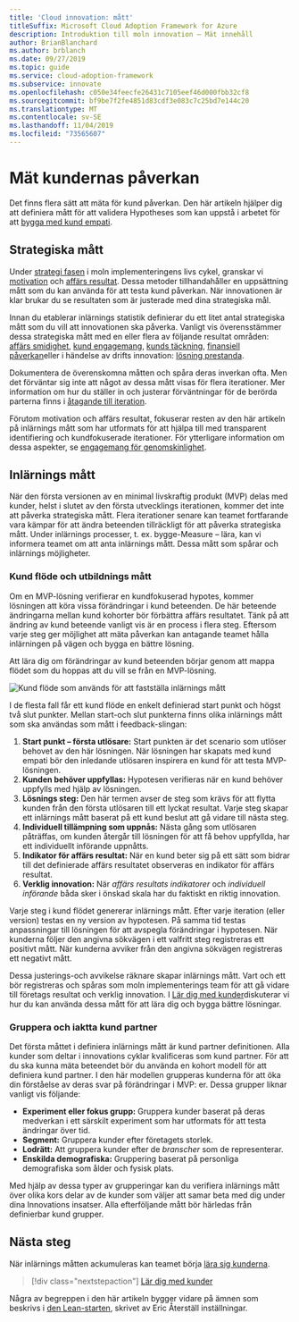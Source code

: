 ```yaml
---
title: 'Cloud innovation: mått'
titleSuffix: Microsoft Cloud Adoption Framework for Azure
description: Introduktion till moln innovation – Mät innehåll
author: BrianBlanchard
ms.author: brblanch
ms.date: 09/27/2019
ms.topic: guide
ms.service: cloud-adoption-framework
ms.subservice: innovate
ms.openlocfilehash: c050e34feecfe26431c7105eef46d000fbb32cf8
ms.sourcegitcommit: bf9be7f2fe4851d83cdf3e083c7c25bd7e144c20
ms.translationtype: MT
ms.contentlocale: sv-SE
ms.lasthandoff: 11/04/2019
ms.locfileid: "73565607"
---
```

# <a name="measure-for-customer-impact"></a>Mät kundernas påverkan

Det finns flera sätt att mäta för kund påverkan. Den här artikeln hjälper dig att definiera mått för att validera Hypotheses som kan uppstå i arbetet för att [bygga med kund empati](./build.md).

## <a name="strategic-metrics"></a>Strategiska mått

Under [strategi fasen](../../strategy/index.md) i moln implementeringens livs cykel, granskar vi [motivation](../../strategy/motivations.md) och [affärs resultat](../../strategy/business-outcomes/index.md). Dessa metoder tillhandahåller en uppsättning mått som du kan använda för att testa kund påverkan. När innovationen är klar brukar du se resultaten som är justerade med dina strategiska mål.

Innan du etablerar inlärnings statistik definierar du ett litet antal strategiska mått som du vill att innovationen ska påverka. Vanligt vis överensstämmer dessa strategiska mått med en eller flera av följande resultat områden: [affärs smidighet](../../strategy/business-outcomes/agility-outcomes.md), [kund engagemang](../../strategy/business-outcomes/engagement-outcomes.md), [kunds täckning](../../strategy/business-outcomes/reach-outcomes.md), [finansiell påverkan](../../strategy/business-outcomes/fiscal-outcomes.md)eller i händelse av drifts innovation: [lösning prestanda](../../strategy/business-outcomes/fiscal-outcomes.md).

Dokumentera de överenskomna måtten och spåra deras inverkan ofta. Men det förväntar sig inte att något av dessa mått visas för flera iterationer. Mer information om hur du ställer in och justerar förväntningar för de berörda parterna finns i [åtagande till iteration](./index.md#commitment-to-iteration).

Förutom motivation och affärs resultat, fokuserar resten av den här artikeln på inlärnings mått som har utformats för att hjälpa till med transparent identifiering och kundfokuserade iterationer. För ytterligare information om dessa aspekter, se [engagemang för genomskinlighet](./index.md#commitment-to-transparency).

## <a name="learning-metrics"></a>Inlärnings mått

När den första versionen av en minimal livskraftig produkt (MVP) delas med kunder, helst i slutet av den första utvecklings iterationen, kommer det inte att påverka strategiska mått. Flera iterationer senare kan teamet fortfarande vara kämpar för att ändra beteenden tillräckligt för att påverka strategiska mått. Under inlärnings processer, t. ex. bygge-Measure – lära, kan vi informera teamet om att anta inlärnings mått. Dessa mått som spårar och inlärnings möjligheter.

### <a name="customer-flow-and-learning-metrics"></a>Kund flöde och utbildnings mått

Om en MVP-lösning verifierar en kundfokuserad hypotes, kommer lösningen att köra vissa förändringar i kund beteenden. De här beteende ändringarna mellan kund kohorter bör förbättra affärs resultatet. Tänk på att ändring av kund beteende vanligt vis är en process i flera steg. Eftersom varje steg ger möjlighet att mäta påverkan kan antagande teamet hålla inlärningen på vägen och bygga en bättre lösning.

Att lära dig om förändringar av kund beteenden börjar genom att mappa flödet som du hoppas att du vill se från en MVP-lösning.

![Kund flöde som används för att fastställa inlärnings mått](../../_images/innovate/customer-flow-learning-metrics.png)

I de flesta fall får ett kund flöde en enkelt definierad start punkt och högst två slut punkter. Mellan start-och slut punkterna finns olika inlärnings mått som ska användas som mått i feedback-slingan:

1. **Start punkt – första utlösare:** Start punkten är det scenario som utlöser behovet av den här lösningen. När lösningen har skapats med kund empati bör den inledande utlösaren inspirera en kund för att testa MVP-lösningen.
2. **Kunden behöver uppfyllas:** Hypotesen verifieras när en kund behöver uppfylls med hjälp av lösningen.
3. **Lösnings steg:** Den här termen avser de steg som krävs för att flytta kunden från den första utlösaren till ett lyckat resultat. Varje steg skapar ett inlärnings mått baserat på ett kund beslut att gå vidare till nästa steg.
4. **Individuell tillämpning som uppnås:** Nästa gång som utlösaren påträffas, om kunden återgår till lösningen för att få behov uppfyllda, har ett individuellt införande uppnåtts.
5. **Indikator för affärs resultat:** När en kund beter sig på ett sätt som bidrar till det definierade affärs resultatet observeras en indikator för affärs resultat.
6. **Verklig innovation:** När *affärs resultats indikatorer* och *individuell införande* båda sker i önskad skala har du faktiskt en riktig innovation.

Varje steg i kund flödet genererar inlärnings mått. Efter varje iteration (eller version) testas en ny version av hypotesen. På samma tid testas anpassningar till lösningen för att avspegla förändringar i hypotesen. När kunderna följer den angivna sökvägen i ett valfritt steg registreras ett positivt mått. När kunderna avviker från den angivna sökvägen registreras ett negativt mått.

Dessa justerings-och avvikelse räknare skapar inlärnings mått. Vart och ett bör registreras och spåras som moln implementerings team för att gå vidare till företags resultat och verklig innovation. I [Lär dig med kunder](./learn.md)diskuterar vi hur du kan använda dessa mått för att lära dig och bygga bättre lösningar.

### <a name="grouping-and-observing-customer-partners"></a>Gruppera och iaktta kund partner

Det första måttet i definiera inlärnings mått är kund partner definitionen. Alla kunder som deltar i innovations cyklar kvalificeras som kund partner. För att du ska kunna mäta beteendet bör du använda en kohort modell för att definiera kund partner. I den här modellen grupperas kunderna för att öka din förståelse av deras svar på förändringar i MVP: er. Dessa grupper liknar vanligt vis följande:

- **Experiment eller fokus grupp:** Gruppera kunder baserat på deras medverkan i ett särskilt experiment som har utformats för att testa ändringar över tid.
- **Segment:** Gruppera kunder efter företagets storlek.
- **Lodrätt:** Att gruppera kunder efter de *branscher* som de representerar.
- **Enskilda demografiska:** Gruppering baserat på personliga demografiska som ålder och fysisk plats.

Med hjälp av dessa typer av grupperingar kan du verifiera inlärnings mått över olika kors delar av de kunder som väljer att samar beta med dig under dina Innovations insatser. Alla efterföljande mått bör härledas från definierbar kund grupper.

## <a name="next-steps"></a>Nästa steg

När inlärnings måtten ackumuleras kan teamet börja [lära sig kunderna](./learn.md).

> [!div class="nextstepaction"]
> [Lär dig med kunder](./learn.md)

Några av begreppen i den här artikeln bygger vidare på ämnen som beskrivs i [den Lean-starten](http://theleanstartup.com/book), skrivet av Eric Återställ inställningar.
